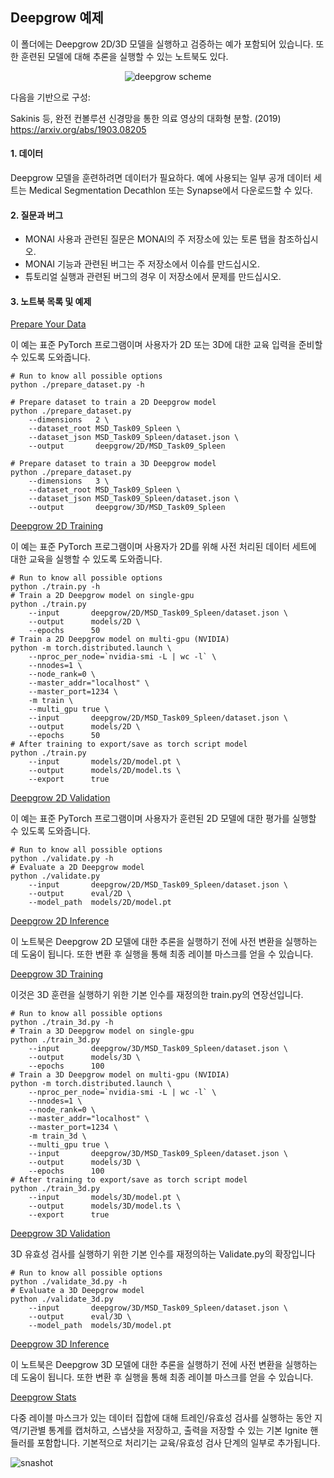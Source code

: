 ## Deepgrow 예제

이 폴더에는 Deepgrow 2D/3D 모델을 실행하고 검증하는 예가 포함되어 있습니다. 또한 훈련된 모델에 대해 추론을 실행할 수 있는 노트북도 있다.
 
 <p align="center">
  <img src="../../figures/image_deepgrow_scheme.png" alt="deepgrow scheme")
</p>
 
다음을 기반으로 구성:

Sakinis 등, 완전 컨볼루션 신경망을 통한 의료 영상의 대화형 분할.
(2019) https://arxiv.org/abs/1903.08205

#### 1. 데이터
Deepgrow 모델을 훈련하려면 데이터가 필요하다. 예에 사용되는 일부 공개 데이터 세트는 Medical Segmentation Decathlon 또는 Synapse에서 다운로드할 수 있다.

#### 2. 질문과 버그
- MONAI 사용과 관련된 질문은 MONAI의 주 저장소에 있는 토론 탭을 참조하십시오.
- MONAI 기능과 관련된 버그는 주 저장소에서 이슈를 만드십시오.
- 튜토리얼 실행과 관련된 버그의 경우 이 저장소에서 문제를 만드십시오.

#### 3. 노트북 목록 및 예제
[Prepare Your Data](https://github.com/Project-MONAI/tutorials/blob/master/deepgrow/ignite/prepare_dataset.py)

이 예는 표준 PyTorch 프로그램이며 사용자가 2D 또는 3D에 대한 교육 입력을 준비할 수 있도록 도와줍니다.

```
# Run to know all possible options
python ./prepare_dataset.py -h

# Prepare dataset to train a 2D Deepgrow model
python ./prepare_dataset.py
    --dimensions   2 \
    --dataset_root MSD_Task09_Spleen \
    --dataset_json MSD_Task09_Spleen/dataset.json \
    --output       deepgrow/2D/MSD_Task09_Spleen
    
# Prepare dataset to train a 3D Deepgrow model
python ./prepare_dataset.py
    --dimensions   3 \
    --dataset_root MSD_Task09_Spleen \
    --dataset_json MSD_Task09_Spleen/dataset.json \
    --output       deepgrow/3D/MSD_Task09_Spleen
```

[Deepgrow 2D Training](https://github.com/Project-MONAI/tutorials/blob/master/deepgrow/ignite/train.py)

이 예는 표준 PyTorch 프로그램이며 사용자가 2D를 위해 사전 처리된 데이터 세트에 대한 교육을 실행할 수 있도록 도와줍니다.

```
# Run to know all possible options
python ./train.py -h
# Train a 2D Deepgrow model on single-gpu
python ./train.py
    --input       deepgrow/2D/MSD_Task09_Spleen/dataset.json \
    --output      models/2D \
    --epochs      50
# Train a 2D Deepgrow model on multi-gpu (NVIDIA)
python -m torch.distributed.launch \
    --nproc_per_node=`nvidia-smi -L | wc -l` \
    --nnodes=1 \
    --node_rank=0 \
    --master_addr="localhost" \
    --master_port=1234 \
    -m train \
    --multi_gpu true \
    --input       deepgrow/2D/MSD_Task09_Spleen/dataset.json \
    --output      models/2D \
    --epochs      50
# After training to export/save as torch script model
python ./train.py
    --input       models/2D/model.pt \
    --output      models/2D/model.ts \
    --export      true
```

[Deepgrow 2D Validation](https://github.com/Project-MONAI/tutorials/blob/master/deepgrow/ignite/validate.py)

이 예는 표준 PyTorch 프로그램이며 사용자가 훈련된 2D 모델에 대한 평가를 실행할 수 있도록 도와줍니다.

```
# Run to know all possible options
python ./validate.py -h
# Evaluate a 2D Deepgrow model
python ./validate.py
    --input       deepgrow/2D/MSD_Task09_Spleen/dataset.json \
    --output      eval/2D \
    --model_path  models/2D/model.pt
```
    
[Deepgrow 2D Inference](https://github.com/Project-MONAI/tutorials/blob/master/deepgrow/ignite/inference.ipynb)

이 노트북은 Deepgrow 2D 모델에 대한 추론을 실행하기 전에 사전 변환을 실행하는 데 도움이 됩니다. 또한 변환 후 실행을 통해 최종 레이블 마스크를 얻을 수 있습니다.

[Deepgrow 3D Training](https://github.com/Project-MONAI/tutorials/blob/master/deepgrow/ignite/train_3d.py)

이것은 3D 훈련을 실행하기 위한 기본 인수를 재정의한 train.py의 연장선입니다.

```
# Run to know all possible options
python ./train_3d.py -h
# Train a 3D Deepgrow model on single-gpu
python ./train_3d.py
    --input       deepgrow/3D/MSD_Task09_Spleen/dataset.json \
    --output      models/3D \
    --epochs      100
# Train a 3D Deepgrow model on multi-gpu (NVIDIA)
python -m torch.distributed.launch \
    --nproc_per_node=`nvidia-smi -L | wc -l` \
    --nnodes=1 \
    --node_rank=0 \
    --master_addr="localhost" \
    --master_port=1234 \
    -m train_3d \
    --multi_gpu true \
    --input       deepgrow/3D/MSD_Task09_Spleen/dataset.json \
    --output      models/3D \
    --epochs      100
# After training to export/save as torch script model
python ./train_3d.py
    --input       models/3D/model.pt \
    --output      models/3D/model.ts \
    --export      true
```
    
[Deepgrow 3D Validation](https://github.com/Project-MONAI/tutorials/blob/master/deepgrow/ignite/validate_3d.py)

3D 유효성 검사를 실행하기 위한 기본 인수를 재정의하는 Validate.py의 확장입니다

```
# Run to know all possible options
python ./validate_3d.py -h
# Evaluate a 3D Deepgrow model
python ./validate_3d.py
    --input       deepgrow/3D/MSD_Task09_Spleen/dataset.json \
    --output      eval/3D \
    --model_path  models/3D/model.pt
```
    
[Deepgrow 3D Inference](https://github.com/Project-MONAI/tutorials/blob/master/deepgrow/ignite/inference_3d.ipynb)

이 노트북은 Deepgrow 3D 모델에 대한 추론을 실행하기 전에 사전 변환을 실행하는 데 도움이 됩니다. 또한 변환 후 실행을 통해 최종 레이블 마스크를 얻을 수 있습니다.

[Deepgrow Stats](https://github.com/Project-MONAI/tutorials/blob/master/deepgrow/ignite/handler.py)

다중 레이블 마스크가 있는 데이터 집합에 대해 트레인/유효성 검사를 실행하는 동안 지역/기관별 통계를 캡처하고, 스냅샷을 저장하고, 출력을 저장할 수 있는 기본 Ignite 핸들러를 포함합니다. 기본적으로 처리기는 교육/유효성 검사 단계의 일부로 추가됩니다.
 
![snashot](./stats.png)
